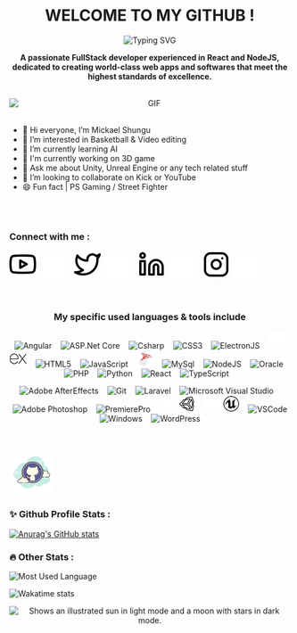 <div align="center">
 <h1>WELCOME TO MY GITHUB !</h1>

 ![Typing SVG](https://readme-typing-svg.herokuapp.com?color=ff7f00&center=true&vCenter=true&width=600&lines=Hi+there+👋,+I+am+Mickael+Shungu;+Welcome+to+My+Profile+!;Over+5+years+of+programming+experience;Always+learning+new+things+;Machine+learning+enthusiast)

 <p>
  <strong>
   A passionate FullStack developer experienced in React and NodeJS, dedicated to creating world-class web apps and softwares that meet the highest standards of excellence.
  </strong>
 </p>
<br>

 <img alt="GIF" src="https://media.tenor.com/2uyENRmiUt0AAAAC/coding.gif" style="display: block; margin-left: auto; margin-right: auto;" />
</div>
<br>

- 👋 Hi everyone, I’m Mickael Shungu
- 👀 I’m interested in Basketball & Video editing
- 🌱 I’m currently learning AI
- 🔬 I'm currently working on 3D game
- 💬 Ask me about Unity, Unreal Engine or any tech related stuff
- 💞️ I’m looking to collaborate on Kick or YouTube
- 😄 Fun fact | PS Gaming / Street Fighter
<br>
<br>

### Connect with me :

[![img_contact](./img/youtube-light.svg)](https://youtube.com/@thel4stnephilimtm500#gh-light-mode-only)
[![img_contact](./img/youtube-dark.svg)](https://youtube.com/@thel4stnephilimtm500#gh-dark-mode-only)
&nbsp;&nbsp;
[![img_contact](./img/twitter-light.svg)](https://twitter.com/TheL4stNephilim#gh-light-mode-only)
[![img_contact](./img/twitter-dark.svg)](https://twitter.com/TheL4stNephilim#gh-dark-mode-only)
&nbsp;&nbsp;
[![img_contact](./img/linkedin-light.svg)](https://www.linkedin.com/in/mickael-shungu-a87275198#gh-light-mode-only)
[![img_contact](./img/linkedin-dark.svg)](https://www.linkedin.com/in/mickael-shungu-a87275198#gh-dark-mode-only)
&nbsp;&nbsp;
[![img_contact](./img/instagram-light.svg)](https://instagram.com/mswesl#gh-light-mode-only)
[![img_contact](./img/instagram-dark.svg)](https://instagram.com/mswesl#gh-dark-mode-only)
<br>
<br>
<br>

<h3 align="center">
<strong>My specific used languages & tools include</strong>
</h3>

<div align="center">
 <p>
  <img alt="Angular" width="30px" src="https://cdn.jsdelivr.net/gh/devicons/devicon/icons/angularjs/angularjs-original.svg" />
  &nbsp;&nbsp;
  <img alt="ASP.Net Core" width="30px" src="https://cdn.jsdelivr.net/gh/devicons/devicon/icons/dotnetcore/dotnetcore-original.svg" />
  &nbsp;&nbsp;
  <img alt="Csharp" width="30px" src="https://cdn.jsdelivr.net/gh/devicons/devicon/icons/csharp/csharp-original.svg" />
  &nbsp;&nbsp;
  <img alt="CSS3" width="30px" src="https://cdn.jsdelivr.net/gh/devicons/devicon/icons/css3/css3-original.svg" />
  &nbsp;&nbsp;
  <img alt= "ElectronJS" width= "30px" src="https://cdn.jsdelivr.net/gh/devicons/devicon/icons/electron/electron-original.svg" />
  &nbsp;&nbsp;
  <img alt="Express_dark" width="30px" src="./img/icons8-express-js.svg/#gh-dark-mode-only" />
  <img alt="Express_light" width="30px" src="./img/icons8-express-js (1).svg/#gh-light-mode-only" />
  &nbsp;&nbsp;
  <img alt="HTML5" width="30px" src="https://cdn.jsdelivr.net/gh/devicons/devicon/icons/html5/html5-original.svg" />
  &nbsp;&nbsp;
  <img alt="JavaScript" width="30px" src="https://cdn.jsdelivr.net/gh/devicons/devicon/icons/javascript/javascript-plain.svg" />
  &nbsp;&nbsp;
  <img alt="Microsoft SQL Server" width="30px" src="./img/icons8-microsoft-sql-server.svg" />
  &nbsp;&nbsp;
  <img alt="MySql" width="30px" src="https://cdn.jsdelivr.net/gh/devicons/devicon/icons/mysql/mysql-original.svg" />
  &nbsp;&nbsp;
  <img alt="NodeJS" width="30px" src="https://cdn.jsdelivr.net/gh/devicons/devicon/icons/nodejs/nodejs-original.svg" />
  &nbsp;&nbsp;
  <img alt="Oracle" width="30px" src="https://cdn.jsdelivr.net/gh/devicons/devicon/icons/oracle/oracle-original.svg" />
  &nbsp;&nbsp;
  <img alt="PHP" width="30px" src="https://cdn.jsdelivr.net/gh/devicons/devicon/icons/php/php-original.svg" />
  &nbsp;&nbsp;
  <img alt="Python" width="30px" src="https://cdn.jsdelivr.net/gh/devicons/devicon/icons/python/python-original.svg" />
  &nbsp;&nbsp;
  <img alt="React" width="30px" src="https://cdn.jsdelivr.net/gh/devicons/devicon/icons/react/react-original.svg" />
  &nbsp;&nbsp;
  <img alt="TypeScript" width="30px" src="https://cdn.jsdelivr.net/gh/devicons/devicon/icons/typescript/typescript-plain.svg" />
  &nbsp;&nbsp;
 <p/>

 <p>
  <img alt="Adobe AfterEffects" width="30px" src="https://cdn.jsdelivr.net/gh/devicons/devicon/icons/aftereffects/aftereffects-original.svg" />
  &nbsp;&nbsp;
  <img alt="Git" width="30px" src="https://cdn.jsdelivr.net/gh/devicons/devicon/icons/git/git-original.svg" />
  &nbsp;&nbsp;
  <img alt="Laravel" width="30px" src="https://cdn.jsdelivr.net/gh/devicons/devicon/icons/laravel/laravel-plain.svg" />
  &nbsp;&nbsp;
  <img alt="Microsoft Visual Studio" width="30px" src="https://cdn.jsdelivr.net/gh/devicons/devicon/icons/visualstudio/visualstudio-plain.svg" />
  &nbsp;&nbsp;
  <img alt="Adobe Photoshop" width="30px" src="https://cdn.jsdelivr.net/gh/devicons/devicon/icons/photoshop/photoshop-plain.svg" />
  &nbsp;&nbsp;
  <img alt="PremierePro" width="30px" src="https://cdn.jsdelivr.net/gh/devicons/devicon/icons/premierepro/premierepro-original.svg" />
  &nbsp;&nbsp;
  <img alt="Unity_dark" width="30px" src="./img/icons8-unity.svg/#gh-dark-mode-only" />
  <img alt="Unity_light" width="30px" src="./img/icons8-unity (1).svg/#gh-light-mode-only" />
  &nbsp;&nbsp;
  <img alt="Unreal Engine_dark" width="30px" src="./img/icons8-unreal-engine.svg/#gh-dark-mode-only" />
  <img alt="Unreal Engine_light" width="30px" src="./img/icons8-unreal-engine (1).svg/#gh-light-mode-only" />
  &nbsp;&nbsp;
  <img alt="VSCode" width="30px" src="https://cdn.jsdelivr.net/gh/devicons/devicon/icons/vscode/vscode-original.svg" />
  &nbsp;&nbsp;
  <img alt="Windows" width="30px" src="https://cdn.jsdelivr.net/gh/devicons/devicon/icons/windows8/windows8-original.svg" />
  &nbsp;&nbsp;
  <img alt="WordPress" width="30px" src="https://cdn.jsdelivr.net/gh/devicons/devicon/icons/wordpress/wordpress-plain.svg" />
  &nbsp;&nbsp;
 </p>
</div>
<br>
<br>

<img alt="Express_dark" width="80px" src="./img/icons8-github.svg" />

### ✨ Github Profile Stats :

[![Anurag's GitHub stats](https://github-readme-stats.vercel.app/api?username=thel4stnephilim&show_icons=true&hide_border=false&title_color=3B1F94f&icon_color=ff7f00&bg_color=09131B&text_color=ffffff&border_color=0c1a25)](https://github.com/anuraghazra/github-readme-stats)

### 🔥 Other Stats :

![Most Used Language](https://github-readme-stats.vercel.app/api/top-langs/?username=thel4stnephilim&layout=compact&hide=html&title_color=3B1F94f&icon_color=ff7f00&bg_color=09131B&text_color=ffffff&border_color=0c1a25)

![Wakatime stats](https://github-readme-stats-taupe-two.vercel.app/api/wakatime?username=thel4stnephilim&hide_title=true&hide_border=true&langs_count=5&bg_color=00000000&text_color=777)

<div align="center">
 <picture>
  <source media="(prefers-color-scheme: dark)" srcset="https://user-images.githubusercontent.com/25423296/163456776-7f95b81a-f1ed-45f7-b7ab-8fa810d529fa.png">
  <source media="(prefers-color-scheme: light)" srcset="https://user-images.githubusercontent.com/25423296/163456779-a8556205-d0a5-45e2-ac17-42d089e3c3f8.png">
  <img alt="Shows an illustrated sun in light mode and a moon with stars in dark mode." src="https://user-images.githubusercontent.com/25423296/163456779-a8556205-d0a5-45e2-ac17-42d089e3c3f8.png">
 <picture>
</div>
